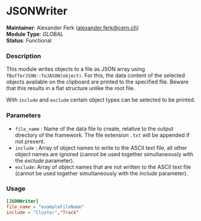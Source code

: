 # JSONWriter
**Maintainer**: Alexander Ferk (<alexander.ferk@cern.ch>)  
**Module Type**: *GLOBAL*  
**Status**: Functional

### Description
This module writes objects to a file as JSON array using `TBufferJSON::ToJASON(object)`. For this, the data content of the selected objects available on the clipboard are printed to the specified file. Beware that this results in a flat structure unlike the root file.

With `include` and `exclude` certain object types can be selected to be printed.

### Parameters
* `file_name` : Name of the data file to create, relative to the output directory of the framework. The file extension `.txt` will be appended if not present.
* `include` : Array of object names to write to the ASCII text file, all other object names are ignored (cannot be used together simultaneously with the *exclude* parameter).
* `exclude`: Array of object names that are not written to the ASCII text file (cannot be used together simultaneously with the *include* parameter).

### Usage
```toml
[JSONWriter]
file_name = "exampleFileName"
include = "Cluster","Track"

```
